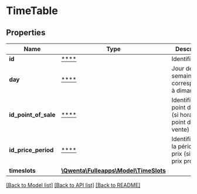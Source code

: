 # TimeTable

## Properties
Name | Type | Description | Notes
------------ | ------------- | ------------- | -------------
**id** | [****](.md) | Identifiant | [optional] 
**day** | [****](.md) | Jour de la semaine (0 correspondant à dimanche) | [optional] 
**id_point_of_sale** | [****](.md) | Identifiant du point de vente (si horaire point de vente) | [optional] 
**id_price_period** | [****](.md) | Identifiant de la période de prix (si horaire prix produit) | [optional] 
**timeslots** | [**\Qwenta\Fulleapps\Model\TimeSlots**](TimeSlots.md) |  | [optional] 

[[Back to Model list]](../../README.md#documentation-for-models) [[Back to API list]](../../README.md#documentation-for-api-endpoints) [[Back to README]](../../README.md)

